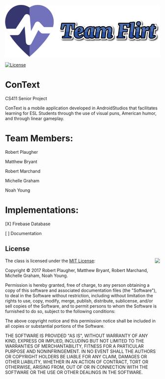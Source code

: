 ![logo](https://github.com/mbrya002/Context/blob/master/logo2.png)

[![License](https://img.shields.io/badge/Licence-MIT-blue.svg)](https://github.com/utilForever/Hearthstonepp/blob/master/LICENSE)

# ConText
CS411 Senior Project

ConText is a mobile application developed in AndroidStudios that facilitates learning for ESL Students through the use of
visual puns, American humor, and through linear gameplay. 

# Team Members:
Robert Plaugher

Matthew Bryant

Robert Marchand

Michelle Graham

Noah Young

# Implementations:
[X] Firebase Database

[ ] Documentation


## License

<img align="right" src="http://opensource.org/trademarks/opensource/OSI-Approved-License-100x137.png">

The class is licensed under the [MIT License](http://opensource.org/licenses/MIT):

Copyright © 2017 Robert Plaugher, Matthew Bryant, Robert Marchand, Michelle Graham, Noah Young.

Permission is hereby granted, free of charge, to any person obtaining a copy of this software and associated documentation files (the "Software"), to deal in the Software without restriction, including without limitation the rights to use, copy, modify, merge, publish, distribute, sublicense, and/or sell copies of the Software, and to permit persons to whom the Software is furnished to do so, subject to the following conditions:

The above copyright notice and this permission notice shall be included in all copies or substantial portions of the Software.

THE SOFTWARE IS PROVIDED "AS IS", WITHOUT WARRANTY OF ANY KIND, EXPRESS OR IMPLIED, INCLUDING BUT NOT LIMITED TO THE WARRANTIES OF MERCHANTABILITY, FITNESS FOR A PARTICULAR PURPOSE AND NONINFRINGEMENT. IN NO EVENT SHALL THE AUTHORS OR COPYRIGHT HOLDERS BE LIABLE FOR ANY CLAIM, DAMAGES OR OTHER LIABILITY, WHETHER IN AN ACTION OF CONTRACT, TORT OR OTHERWISE, ARISING FROM, OUT OF OR IN CONNECTION WITH THE SOFTWARE OR THE USE OR OTHER DEALINGS IN THE SOFTWARE.
